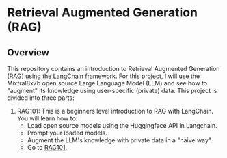 # Retrieval Augmented Generation (RAG)

## Overview

This repository contains an introduction to Retrieval Augmented Generation (RAG) using the [LangChain](https://python.langchain.com/docs/get_started/introduction) framework. For this project, I will use the Mixtral8x7b open source Large Language Model (LLM) and see how to  "augment" its knowledge using user-specific (private) data. This project is divided into three parts:

1. RAG101: This is a beginners level introduction to RAG with LangChain. You will learn how to:
    * Load open source models using the Huggingface API in Langchain.
    * Prompt your loaded models.
    * Augment the LLM's knowledge with private data in a "naive way".
    * Go to [RAG101](https://github.com/Ibrahim-Ola/RAG/blob/main/RAG101/RAG101.ipynb).  

